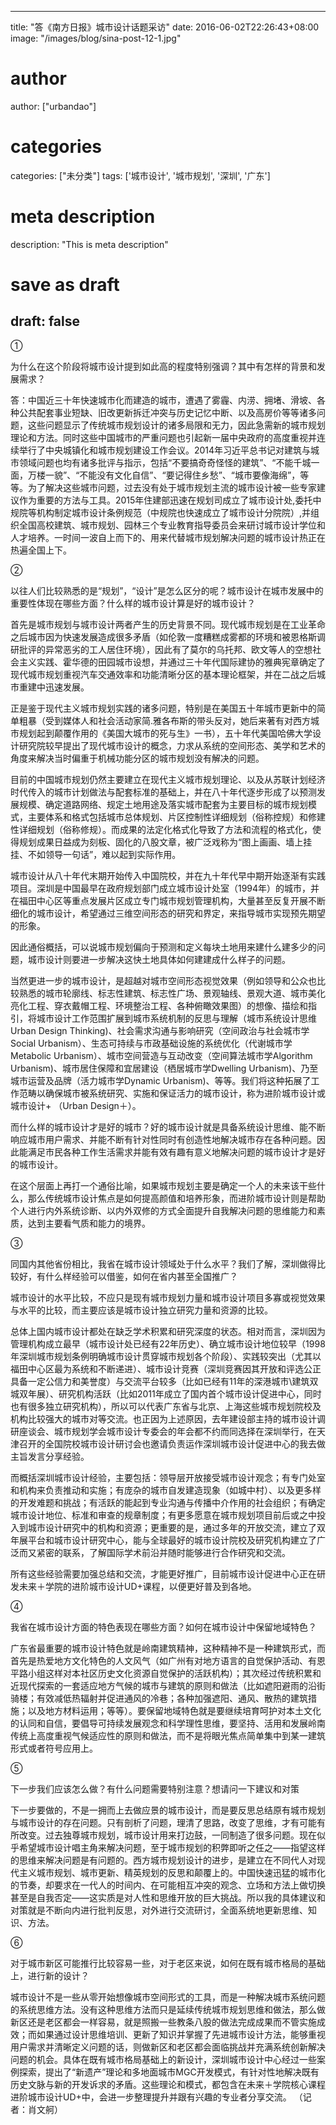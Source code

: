 
---
title: "答《南方日报》城市设计话题采访"
date: 2016-06-02T22:26:43+08:00
image: "/images/blog/sina-post-12-1.jpg"
# author
author: ["urbandao"]
# categories
categories: ["未分类"]
tags: ['城市设计', '城市规划', '深圳', '广东']
# meta description
description: "This is meta description"
# save as draft
draft: false
---

&#9312;

为什么在这个阶段将城市设计提到如此高的程度特别强调？其中有怎样的背景和发展需求？

答：中国近三十年快速城市化而建造的城市，遭遇了雾霾、内涝、拥堵、滑坡、各种公共配套事业短缺、旧改更新拆迁冲突与历史记忆中断、以及高房价等等诸多问题，这些问题显示了传统城市规划设计的诸多局限和无力，因此急需新的城市规划理论和方法。同时这些中国城市的严重问题也引起新一届中央政府的高度重视并连续举行了中央城镇化和城市规划建设工作会议。2014年习近平总书记对建筑与城市领域问题也均有诸多批评与指示，包括“不要搞奇奇怪怪的建筑”、“不能千城一面，万楼一貌”、“不能没有文化自信”、“要记得住乡愁”、“城市要像海绵”，等等。为了解决这些城市问题，过去没有处于城市规划主流的城市设计被一些专家建议作为重要的方法与工具。2015年住建部迅速在规划司成立了城市设计处,委托中规院等机构制定城市设计条例规范（中规院也快速成立了城市设计分院院）,并组织全国高校建筑、城市规划、园林三个专业教育指导委员会来研讨城市设计学位和人才培养。一时间一波自上而下的、用来代替城市规划解决问题的城市设计热正在热遍全国上下。

&#9313;

以往人们比较熟悉的是“规划”，“设计”是怎么区分的呢？城市设计在城市发展中的重要性体现在哪些方面？什么样的城市设计算是好的城市设计？

首先是城市规划与城市设计两者产生的历史背景不同。现代城市规划是在工业革命之后城市因为快速发展造成很多矛盾（如伦敦一度糟糕成雾都的环境和被恩格斯调研批评的异常恶劣的工人居住环境），因此有了莫尔的乌托邦、欧文等人的空想社会主义实践、霍华德的田园城市设想，并通过三十年代国际建协的雅典宪章确定了现代城市规划重视汽车交通效率和功能清晰分区的基本理论框架，并在二战之后城市重建中迅速发展。

正是鉴于现代主义城市规划实践的诸多问题，特别是在美国五十年城市更新中的简单粗暴（受到媒体人和社会活动家简.雅各布斯的带头反对，她后来著有对西方城市规划起到颠覆作用的《美国大城市的死与生》一书），五十年代美国哈佛大学设计研究院较早提出了现代城市设计的概念，力求从系统的空间形态、美学和艺术的角度来解决当时偏重于机械功能分区的城市规划没有解决的问题。

目前的中国城市规划仍然主要建立在现代主义城市规划理论、以及从苏联计划经济时代传入的城市计划做法与配套标准的基础上，并在八十年代逐步形成了以预测发展规模、确定道路网络、规定土地用途及落实城市配套为主要目标的城市规划模式，主要体系和格式包括城市总体规划、片区控制性详细规划（俗称控规）和修建性详细规划（俗称修规）。而成果的法定化格式化导致了方法和流程的格式化，使得规划成果日益成为刻板、固化的八股文章，被广泛戏称为“图上画画、墙上挂挂、不如领导一句话”，难以起到实际作用。

城市设计从八十年代末期开始传入中国院校，并在九十年代早中期开始逐渐有实践项目。深圳是中国最早在政府规划部门成立城市设计处室（1994年）的城市，并在福田中心区等重点发展片区成立专门城市规划管理机构，大量甚至反复开展不断细化的城市设计，希望通过三维空间形态的研究和界定，来指导城市实现预先期望的形象。

因此通俗概括，可以说城市规划偏向于预测和定义每块土地用来建什么建多少的问题，城市设计则要进一步解决这快土地具体如何建建成什么样子的问题。

当然更进一步的城市设计，是超越对城市空间形态视觉效果（例如领导和公众也比较熟悉的城市轮廓线、标志性建筑、标志性广场、景观轴线、景观大道、城市美化亮化工程、穿衣戴帽工程、环境整治工程、各种俯瞰效果图）的想像、描绘和指引，将城市设计工作范围扩展到城市系统机制的反思与理解（城市系统设计思维Urban
Design Thinking)、社会需求沟通与影响研究（空间政治与社会城市学Social
Urbanism）、生态可持续与市政基础设施的系统优化（代谢城市学Metabolic
Urbanism）、城市空间营造与互动改变（空间算法城市学Algorithm
Urbanism)、城市居住保障和宜居建设（栖居城市学Dwelling
Urbanism)、乃至城市运营及品牌（活力城市学Dynamic
Urbanism)、等等。我们将这种拓展了工作范畴以确保城市被系统研究、实施和保证活力的城市设计，称为进阶城市设计或城市设计+
（Urban Design＋）。

而什么样的城市设计才是好的城市？好的城市设计就是具备系统设计思维、能不断响应城市用户需求、并能不断有针对性同时有创造性地解决城市存在各种问题。因此能满足市民各种工作生活需求并能有效有趣有意义地解决问题的城市设计才是好的城市设计。

在这个层面上再打一个通俗比喻，如果城市规划主要是确定一个人的未来该干些什么，那么传统城市设计焦点是如何提高颜值和培养形象，而进阶城市设计则是帮助个人进行内外系统诊断、以内外双修的方式全面提升自我解决问题的思维能力和素质，达到主要看气质和能力的境界。

&#9314;

同国内其他省份相比，我省在城市设计领域处于什么水平？我们了解，深圳做得比较好，有什么样经验可以借鉴，如何在省内甚至全国推广？

城市设计的水平比较，不应只是现有城市规划力量和城市设计项目多寡或视觉效果与水平的比较，而主要应该是城市设计独立研究力量和资源的比较。

总体上国内城市设计都处在缺乏学术积累和研究深度的状态。相对而言，深圳因为管理机构成立最早（城市设计处已经有22年历史）、确立城市设计地位较早（1998年深圳城市规划条例明确城市设计贯穿城市规划各个阶段）、实践较突出（尤其以福田中心区最为系统和不断递进）、城市设计竞赛（深圳竞赛因其开放和评选公正具备一定公信力和美誉度）与交流平台较多（比如已经有11年的深港城市\建筑双城双年展）、研究机构活跃（比如2011年成立了国内首个城市设计促进中心，同时也有很多独立研究机构），所以可以代表广东省与北京、上海这些城市规划院校及机构比较强大的城市对等交流。也正因为上述原因，去年建设部主持的城市设计调研座谈会、城市规划学会城市设计专委会的年会都不约而同选择在深圳举行，在天津召开的全国院校城市设计研讨会也邀请负责运作深圳城市设计促进中心的我去做主旨发言分享经验。

而概括深圳城市设计经验，主要包括：领导层开放接受城市设计观念；有专门处室和机构来负责推动和实施；有庞杂的城市自发建造现象（如城中村）、以及更多样的开发难题和挑战；有活跃的能起到专业沟通与传播中介作用的社会组织；有确定城市设计地位、标准和审查的规章制度；有更多愿意在城市规划项目前后或之中投入到城市设计研究中的机构和资源；更重要的是，通过多年的开放交流，建立了双年展平台和城市设计研究中心，能与全球最好的城市设计院校及研究机构建立了广泛而又紧密的联系，了解国际学术前沿并随时能够进行合作研究和交流。

所有这些经验需要加强总结和交流，才能更好推广，目前城市设计促进中心正在研发未来＋学院的进阶城市设计UD+课程，以便更好普及到各地。

&#9315;

我省在城市设计方面的特色表现在哪些方面？如何在城市设计中保留地域特色？

广东省最重要的城市设计特色就是岭南建筑精神，这种精神不是一种建筑形式，而首先是热爱地方文化特色的人文风气（如广州有对地方语言的自觉保护活动、有恩平路小组这样对本社区历史文化资源自觉保护的活跃机构）；其次经过传统积累和近现代探索的一套适应地方气候的城市与建筑的原则和做法（比如遮阳避雨的沿街骑楼；有效减低热辐射并促进通风的冷巷；各种加强遮阳、通风、散热的建筑措施；以及地方材料运用；等等）。要保留地域特色就是要继续培育呵护对本土文化的认同和自信，要倡导可持续发展观念和科学理性思维，要坚持、活用和发展岭南传统上高度重视气候适应性的原则和做法，而不是将眼光焦点简单集中到某一建筑形式或者符号应用上。

&#9316;

下一步我们应该怎么做？有什么问题需要特别注意？想请问一下建议和对策

下一步要做的，不是一拥而上去做应景的城市设计，而是要反思总结原有城市规划与城市设计的存在问题。只有剖析了问题，理清了思路，改变了思维，才有可能有所改变。过去独尊城市规划，城市设计用来打边鼓，一同制造了很多问题。现在似乎希望城市设计唱主角来解决问题，至于城市规划的积弊即听之任之——指望这样的思维来解决问题是有问题的。西方城市规划设计的进步，是建立在不同代人对现代主义城市规划、城市更新、精英规划的反思和颠覆上的。中国快速迅猛的城市化的节奏，却要求在一代人的时间内、在可能相互冲突的观念、立场和方法上做切换甚至是自我否定——这实质是对人性和思维开放的巨大挑战。所以我的具体建议和对策就是不断向内进行批判反思，对外进行交流研讨，全面系统地更新思维、知识、方法。

&#9317;

对于城市新区可能推行比较容易一些，对于老区来说，如何在既有城市格局的基础上，进行新的设计？

城市设计不是一些从零开始想像城市空间形式的工具，而是一种解决城市系统问题的系统思维方法。没有这种思维方法而只是延续传统城市规划思维和做法，那么做新区还是老区都会一样容易，就是照搬一些教条八股的做法完成成果而不管实施成效；而如果通过设计思维培训、更新了知识并掌握了先进城市设计方法，能够重视用户需求并清晰定义问题的话，则做新区和老区都会面临挑战并充满系统创新解决问题的机会。具体在既有城市格局基础上的新设计，深圳城市设计中心经过一些案例探索，提出了“新遗产”理论和多地面城市MGC开发模式，有针对性地解决既有历史文脉与新的开发诉求的矛盾。这些理论和模式，都包含在未来＋学院核心课程进阶城市设计UD+中，会进一步整理提升并跟有兴趣的专业者分享交流。
（记者：肖文舸）
